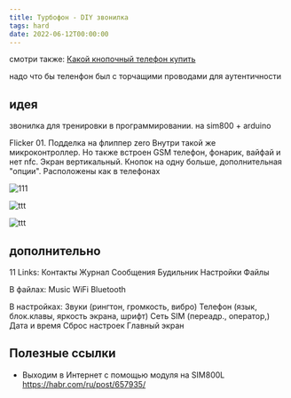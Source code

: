 ```yaml
---
title: Турбофон - DIY звонилка
tags: hard
date: 2022-06-12T00:00:00
---
```


смотри также: [Какой кнопочный телефон купить](/drafts/vybor-telefona.md)

надо что бы теленфон был с торчащими проводами для аутентичности

## идея
звонилка для тренировки в программировании. на sim800 + arduino

Flicker 01. Подделка на флиппер zero
Внутри такой же микроконтроллер. Но также встроен GSM телефон, фонарик, вайфай и нет nfc.
Экран вертикальный. Кнопок на одну больше, дополнительная "опции". Расположены как в телефонах

![111](https://user-images.githubusercontent.com/17731587/181620428-ed1eed65-015d-43bb-b8ae-0dcc8893ad77.png)


![ttt](https://user-images.githubusercontent.com/17731587/187046869-944012b1-a530-4961-8807-d5f3fa62aa07.jpg)


![ttt](https://user-images.githubusercontent.com/17731587/187050175-3bf2976f-6d40-4f6a-b6c9-d905f9022c02.jpg)

## дополнительно

11 Links:
Контакты
Журнал
Сообщения
Будильник
Настройки
Файлы

В файлах:
Music
WiFi 
Bluetooth

В настройках:
Звуки (рингтон, громкость, вибро)
Телефон (язык, блок.клавы, яркость экрана, шрифт)
Сеть SIM (переадр., оператор,)
Дата и время
Сброс настроек
Главный экран



## Полезные ссылки
- Выходим в Интернет с помощью модуля на SIM800L <https://habr.com/ru/post/657935/>
